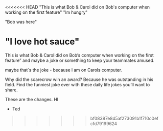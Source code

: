 <<<<<<< HEAD
"This is what Bob & Carol did on Bob's computer when working on the first feature"
"Im hungry"

"Bob was here"

"I love hot sauce"
=======
This is what Bob & Carol did on Bob’s computer when working on the first feature” and maybe a joke or something to keep your teammates amused.

maybe that`s the joke - because I am on Carols computer.

Why did the scarecrow win an award? Because he was outstanding in his field. Find the funniest joke ever with these daily life jokes you’ll want to share.

These are the changes. HI 
- Ted
>>>>>>> bf08387e8d5af273091b1f710c0efcfd79199624
